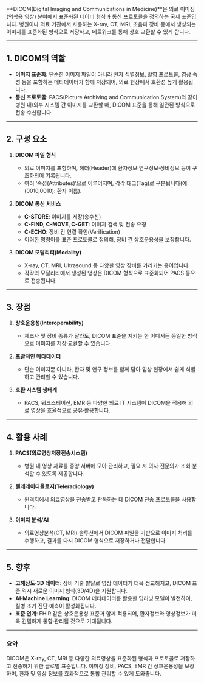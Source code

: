 **DICOM(Digital Imaging and Communications in Medicine)**은 의료 이미징(의학용 영상) 분야에서 표준화된 데이터 형식과 통신 프로토콜을 정의하는 국제 표준입니다. 병원이나 의료 기관에서 사용하는 X-ray, CT, MRI, 초음파 장비 등에서 생성되는 이미지를 표준화된 형식으로 저장하고, 네트워크를 통해 상호 교환할 수 있게 합니다.

---

## 1. DICOM의 역할

- **이미지 표준화**: 단순한 이미지 파일이 아니라 환자 식별정보, 촬영 프로토콜, 영상 속성 등을 포함하는 메타데이터가 함께 저장되어, 의료 현장에서 호환성 높게 활용됩니다.
- **통신 프로토콜**: PACS(Picture Archiving and Communication System)와 같이 병원 내/외부 시스템 간 이미지를 교환할 때, DICOM 표준을 통해 일관된 방식으로 전송·수신합니다.

---

## 2. 구성 요소

1. **DICOM 파일 형식**
    
    - 의료 이미지를 포함하며, 헤더(Header)에 환자정보·연구정보·장비정보 등이 구조화되어 기록됩니다.
    - 여러 ‘속성(Attributes)’으로 이루어지며, 각각 태그(Tag)로 구분됩니다(예: (0010,0010): 환자 이름).
2. **DICOM 통신 서비스**
    
    - **C-STORE**: 이미지를 저장(송수신)
    - **C-FIND, C-MOVE, C-GET**: 이미지 검색 및 전송 요청
    - **C-ECHO**: 장비 간 연결 확인(Verification)
    - 이러한 명령어를 표준 프로토콜로 정의해, 장비 간 상호운용성을 보장합니다.
3. **DICOM 모달리티(Modality)**
    
    - X-ray, CT, MRI, Ultrasound 등 다양한 영상 장비를 가리키는 용어입니다.
    - 각각의 모달리티에서 생성된 영상은 DICOM 형식으로 표준화되어 PACS 등으로 전송됩니다.

---

## 3. 장점

1. **상호운용성(Interoperability)**
    
    - 제조사 및 장비 종류가 달라도, DICOM 표준을 지키는 한 어디서든 동일한 방식으로 이미지를 저장·교환할 수 있습니다.
2. **포괄적인 메타데이터**
    
    - 단순 이미지뿐 아니라, 환자 및 연구 정보를 함께 담아 임상 현장에서 쉽게 식별하고 관리할 수 있습니다.
3. **호환 시스템 생태계**
    
    - PACS, 워크스테이션, EMR 등 다양한 의료 IT 시스템이 DICOM을 적용해 의료 영상을 효율적으로 공유·활용합니다.

---

## 4. 활용 사례

1. **PACS(의료영상저장전송시스템)**
    
    - 병원 내 영상 자료를 중앙 서버에 모아 관리하고, 필요 시 의사·전문의가 조회·분석할 수 있도록 제공합니다.
2. **텔레레이디올로지(Teleradiology)**
    
    - 원격지에서 의료영상을 전송받고 판독하는 데 DICOM 전송 프로토콜을 사용합니다.
3. **이미지 분석/AI**
    
    - 의료영상분석(CT, MRI) 솔루션에서 DICOM 파일을 기반으로 이미지 처리를 수행하고, 결과를 다시 DICOM 형식으로 저장하거나 전달합니다.

---

## 5. 향후

- **고해상도·3D 데이터**: 장비 기술 발달로 영상 데이터가 더욱 정교해지고, DICOM 표준 역시 새로운 이미지 형식(3D/4D)을 지원합니다.
- **AI·Machine Learning**: DICOM 메타데이터를 활용한 딥러닝 모델이 발전하여, 질병 조기 진단·예측이 활성화됩니다.
- **표준 연계**: FHIR 같은 상호운용성 표준과 함께 적용되어, 환자정보와 영상정보가 더욱 긴밀하게 통합·관리될 것으로 기대됩니다.

---

### 요약

DICOM은 X-ray, CT, MRI 등 다양한 의료영상을 표준화된 형식과 프로토콜로 저장하고 전송하기 위한 글로벌 표준입니다. 이미징 장비, PACS, EMR 간 상호운용성을 보장하며, 환자 및 영상 정보를 효과적으로 통합 관리할 수 있게 도와줍니다.